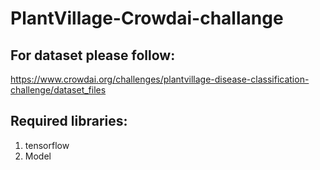 # PlantVillage-Crowdai-challange

## For dataset please follow:

https://www.crowdai.org/challenges/plantvillage-disease-classification-challenge/dataset_files

## Required libraries:

1. tensorflow
2. Model

